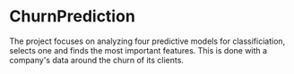 # ChurnPrediction
The  project focuses on analyzing four predictive models for classificiation, selects one and finds the most important features. This is done with a company's data around the churn of its clients.
